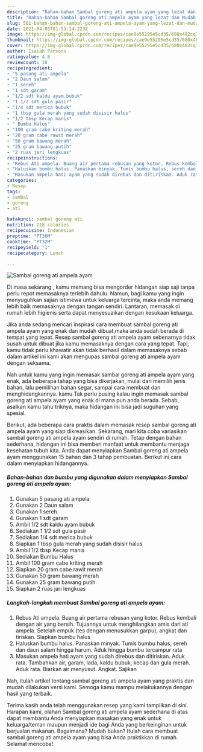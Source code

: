 ```yaml
---
description: "Bahan-bahan Sambal goreng ati ampela ayam yang lezat dan Mudah Dibuat"
title: "Bahan-bahan Sambal goreng ati ampela ayam yang lezat dan Mudah Dibuat"
slug: 501-bahan-bahan-sambal-goreng-ati-ampela-ayam-yang-lezat-dan-mudah-dibuat
date: 2021-04-05T01:53:14.223Z
image: https://img-global.cpcdn.com/recipes/cae9e55295e5cd35/680x482cq70/sambal-goreng-ati-ampela-ayam-foto-resep-utama.jpg
thumbnail: https://img-global.cpcdn.com/recipes/cae9e55295e5cd35/680x482cq70/sambal-goreng-ati-ampela-ayam-foto-resep-utama.jpg
cover: https://img-global.cpcdn.com/recipes/cae9e55295e5cd35/680x482cq70/sambal-goreng-ati-ampela-ayam-foto-resep-utama.jpg
author: Isaiah Parsons
ratingvalue: 4.6
reviewcount: 10
recipeingredient:
- "5 pasang ati ampela"
- "2 Daun salam"
- "1 sereh"
- "1 sdt garam"
- "1/2 sdt kaldu ayam bubuk"
- "1 1/2 sdt gula pasir"
- "1/4 sdt merica bubuk"
- "1 tbsp gula merah yang sudah disisir halus"
- "1/2 tbsp Kecap manis"
- " Bumbu Halus"
- "100 gram cabe kriting merah"
- "20 gram cabe rawit merah"
- "50 gram bawang merah"
- "25 gram bawang putih"
- "2 ruas jari lengkuas"
recipeinstructions:
- "Rebus Ati ampela. Buang air pertama rebusan yang kotor. Rebus kembali dengan air yang bersih. Tujuannya untuk menghilangkan amis dari ati ampela. Setelah empuk (tes dengan menusukkan garpu), angkat dan tiriskan. Siapkan bumbu halus"
- "Haluskan bumbu halus. Panaskan minyak. Tumis bumbu halus, sereh dan daun salam hingga harum. Aduk hingga bumbu tercampur rata"
- "Masukan ampela hati ayam yang sudah direbus dan ditiriskan. Aduk rata. Tambahkan air, garam, lada, kaldu bubuk, kecap dan gula merah. Aduk rata. Biarkan air menyusut. Angkat. Sajikan"
categories:
- Resep
tags:
- sambal
- goreng
- ati

katakunci: sambal goreng ati 
nutrition: 218 calories
recipecuisine: Indonesian
preptime: "PT30M"
cooktime: "PT32M"
recipeyield: "1"
recipecategory: Lunch

---
```



![Sambal goreng ati ampela ayam](https://img-global.cpcdn.com/recipes/cae9e55295e5cd35/680x482cq70/sambal-goreng-ati-ampela-ayam-foto-resep-utama.jpg)

Di masa  sekarang , kamu memang bisa mengorder hidangan siap saji tanpa perlu repot memasaknya terlebih dahulu. Namun, bagi kamu yang ingin menyuguhkan sajian istimewa untuk keluarga tercinta, maka anda memang lebih baik memasaknya dengan tangan sendiri. Lantaran, memasak di rumah lebih higienis serta dapat menyesuaikan dengan kesukaan keluarga.

Jika anda sedang mencari inspirasi cara membuat sambal goreng ati ampela ayam yang enak dan mudah dibuat,maka anda sudah berada di tempat yang tepat. Resep sambal goreng ati ampela ayam  sebenarnya tidak susah untuk dibuat jika kamu memasaknya dengan cara yang tepat. Tapi, kamu tidak perlu khawatir akan tidak berhasil dalam memasaknya 
sebab dalam artikel ini kami akan mengupas sambal goreng ati ampela ayam dengan seksama.  



Nah untuk kamu yang ingin memasak sambal goreng ati ampela ayam yang enak, ada beberapa tahap yang bisa dikerjakan, mulai dari memilih jenis bahan, lalu pemilihan bahan segar, sampai cara membuat dan menghidangkannya. kamu Tak perlu pusing kalau ingin memasak sambal goreng ati ampela ayam yang enak di mana pun anda berada. Sebab, asalkan kamu  tahu triknya, maka hidangan ini bisa jadi suguhan yang spesial.

Berikut, ada beberapa cara praktis  dalam memasak resep sambal goreng ati ampela ayam yang siap dikreasikan. Sekarang, mari kita coba variasikan sambal goreng ati ampela ayam sendiri di rumah. Tetap dengan bahan sederhana, hidangan ini bisa memberi manfaat untuk membantu menjaga kesehatan tubuh kita. Anda dapat menyiapkan Sambal goreng ati ampela ayam menggunakan 15 bahan dan 3 tahap pembuatan. Berikut ini cara dalam menyiapkan hidangannya.

<!--inarticleads1-->

##### Bahan-bahan dan bumbu yang digunakan dalam menyiapkan Sambal goreng ati ampela ayam:

1. Gunakan 5 pasang ati ampela
1. Gunakan 2 Daun salam
1. Gunakan 1 sereh
1. Gunakan 1 sdt garam
1. Ambil 1/2 sdt kaldu ayam bubuk
1. Sediakan 1 1/2 sdt gula pasir
1. Sediakan 1/4 sdt merica bubuk
1. Siapkan 1 tbsp gula merah yang sudah disisir halus
1. Ambil 1/2 tbsp Kecap manis
1. Sediakan  Bumbu Halus
1. Ambil 100 gram cabe kriting merah
1. Siapkan 20 gram cabe rawit merah
1. Gunakan 50 gram bawang merah
1. Gunakan 25 gram bawang putih
1. Siapkan 2 ruas jari lengkuas




<!--inarticleads2-->

##### Langkah-langkah membuat Sambal goreng ati ampela ayam:

1. Rebus Ati ampela. Buang air pertama rebusan yang kotor. Rebus kembali dengan air yang bersih. Tujuannya untuk menghilangkan amis dari ati ampela. Setelah empuk (tes dengan menusukkan garpu), angkat dan tiriskan. Siapkan bumbu halus
1. Haluskan bumbu halus. Panaskan minyak. Tumis bumbu halus, sereh dan daun salam hingga harum. Aduk hingga bumbu tercampur rata
1. Masukan ampela hati ayam yang sudah direbus dan ditiriskan. Aduk rata. Tambahkan air, garam, lada, kaldu bubuk, kecap dan gula merah. Aduk rata. Biarkan air menyusut. Angkat. Sajikan




Nah, itulah artikel tentang  sambal goreng ati ampela ayam  yang praktis dan mudah dilakukan versi kami. Semoga kamu mampu melakukannya dengan hasil yang terbaik. 

Terima kasih anda telah menggunakan resep yang kami tampilkan di sini. Harapan kami, olahan  Sambal goreng ati ampela ayam sederhana di atas dapat membantu Anda menyiapkan masakan yang enak untuk keluarga/teman maupun menjadi ide bagi Anda yang berkeinginan untuk berjualan makanan. Bagaimana? Mudah bukan? Itulah cara membuat sambal goreng ati ampela ayam yang bisa Anda praktikkan di rumah. Selamat mencoba!

